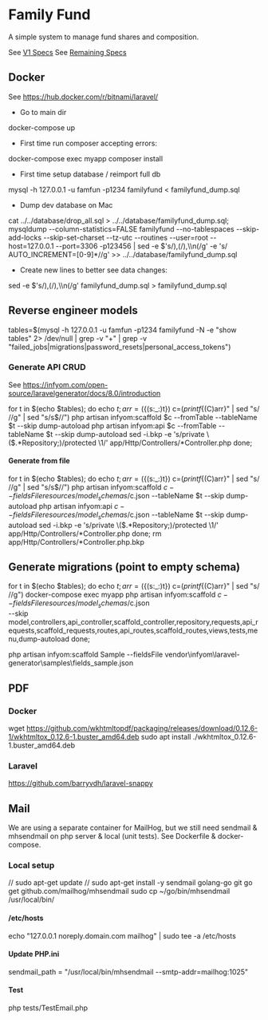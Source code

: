# Family Fund
A simple system to manage fund shares and composition.

See [V1 Specs](specs/V1.spec.md)
See [Remaining Specs](specs/V99.spec.md)

## Docker

See https://hub.docker.com/r/bitnami/laravel/

* Go to main dir

docker-compose up

* First time run composer accepting errors:

docker-compose exec myapp composer install

* First time setup database / reimport full db

mysql -h 127.0.0.1 -u famfun -p1234 familyfund < familyfund_dump.sql

* Dump dev database on Mac

cat ../../database/drop_all.sql > ../../database/familyfund_dump.sql;  
mysqldump --column-statistics=FALSE familyfund --no-tablespaces --skip-add-locks --skip-set-charset --tz-utc --routines --user=root --host=127.0.0.1 --port=3306 -p123456 | sed -e $'s/),(/),\\\n(/g' -e 's/ AUTO_INCREMENT=[0-9]*//g' >> ../../database/familyfund_dump.sql

* Create new lines to better see data changes:

sed -e $'s/),(/),\\\n(/g' familyfund_dump.sql > familyfund_dump.sql

## Reverse engineer models

tables=$(mysql -h 127.0.0.1 -u famfun -p1234 familyfund -N -e "show tables" 2> /dev/null | grep -v "+" | grep -v "failed_jobs\|migrations\|password_resets\|personal_access_tokens")

### Generate API CRUD

See https://infyom.com/open-source/laravelgenerator/docs/8.0/introduction

for t in $(echo $tables); 
    do echo $t; 
    arr=(${(s:_:)t})
    c=$(printf %s "${(C)arr}" | sed "s/ //g" | sed "s/s$//")
    php artisan infyom:scaffold $c --fromTable --tableName $t --skip dump-autoload
    php artisan infyom:api $c --fromTable --tableName $t --skip dump-autoload
    sed -i.bkp -e 's/private \($.*Repository;\)/protected \1/' app/Http/Controllers/*Controller.php
done;

#### Generate from file

for t in $(echo $tables); 
    do echo $t; 
    arr=(${(s:_:)t})
    c=$(printf %s "${(C)arr}" | sed "s/ //g" | sed "s/s$//")
    php artisan infyom:scaffold $c --fieldsFile resources/model_schemas/$c.json --tableName $t --skip dump-autoload
    php artisan infyom:api $c --fieldsFile resources/model_schemas/$c.json --tableName $t --skip dump-autoload
    sed -i.bkp -e 's/private \($.*Repository;\)/protected \1/' app/Http/Controllers/*Controller.php
done;
rm app/Http/Controllers/*Controller.php.bkp


## Generate migrations (point to empty schema)

for t in $(echo $tables); 
    do echo $t; 
    arr=(${(s:_:)t})
    c=$(printf %s "${(C)arr}" | sed "s/ //g")
    docker-compose exec myapp php artisan infyom:scaffold $c --fieldsFile resources/model_schemas/$c.json \
        --skip model,controllers,api_controller,scaffold_controller,repository,requests,api_requests,scaffold_requests,routes,api_routes,scaffold_routes,views,tests,menu,dump-autoload
done;

php artisan infyom:scaffold Sample --fieldsFile vendor\infyom\laravel-generator\samples\fields_sample.json

## PDF 

### Docker
wget https://github.com/wkhtmltopdf/packaging/releases/download/0.12.6-1/wkhtmltox_0.12.6-1.buster_amd64.deb
sudo apt install ./wkhtmltox_0.12.6-1.buster_amd64.deb

### Laravel
https://github.com/barryvdh/laravel-snappy


## Mail

We are using a separate container for MailHog, but we still need sendmail & mhsendmail on php server & local (unit tests).
See Dockerfile & docker-compose.

### Local setup
// sudo apt-get update
// sudo apt-get install -y sendmail golang-go git
go get github.com/mailhog/mhsendmail
sudo cp ~/go/bin/mhsendmail /usr/local/bin/

#### /etc/hosts 
echo "127.0.0.1 noreply.domain.com mailhog" | sudo tee -a /etc/hosts

#### Update PHP.ini
sendmail_path = "/usr/local/bin/mhsendmail --smtp-addr=mailhog:1025"

#### Test
php tests/TestEmail.php
